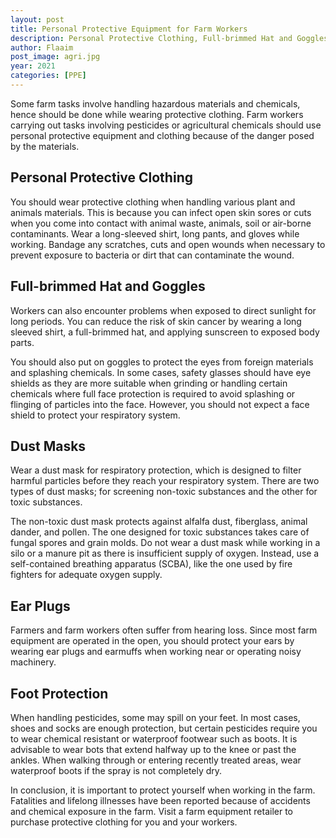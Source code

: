 ```yaml
---
layout: post
title: Personal Protective Equipment for Farm Workers
description: Personal Protective Clothing, Full-brimmed Hat and Goggles, Dust Masks, Ear Plugs, Foot Protection.
author: Flaaim
post_image: agri.jpg
year: 2021
categories: [PPE]
---
```


Some farm tasks involve handling hazardous materials and chemicals, hence should be done while wearing protective clothing. Farm workers carrying out tasks involving pesticides or agricultural chemicals should use personal protective equipment and clothing because of the danger posed by the materials.

## Personal Protective Clothing

You should wear protective clothing when handling various plant and animals materials. This is because you can infect open skin sores or cuts when you come into contact with animal waste, animals, soil or air-borne contaminants. Wear a long-sleeved shirt, long pants, and gloves while working. Bandage any scratches, cuts and open wounds when necessary to prevent exposure to bacteria or dirt that can contaminate the wound.

## Full-brimmed Hat and Goggles

Workers can also encounter problems when exposed to direct sunlight for long periods. You can reduce the risk of skin cancer by wearing a long sleeved shirt, a full-brimmed hat, and applying sunscreen to exposed body parts.

You should also put on goggles to protect the eyes from foreign materials and splashing chemicals. In some cases, safety glasses should have eye shields as they are more suitable when grinding or handling certain chemicals where full face protection is required to avoid splashing or flinging of particles into the face. However, you should not expect a face shield to protect your respiratory system.

## Dust Masks

Wear a dust mask for respiratory protection, which is designed to filter harmful particles before they reach your respiratory system. There are two types of dust masks; for screening non-toxic substances and the other for toxic substances.

The non-toxic dust mask protects against alfalfa dust, fiberglass, animal dander, and pollen. The one designed for toxic substances takes care of fungal spores and grain molds. Do not wear a dust mask while working in a silo or a manure pit as there is insufficient supply of oxygen. Instead, use a self-contained breathing apparatus (SCBA), like the one used by fire fighters for adequate oxygen supply.

## Ear Plugs

Farmers and farm workers often suffer from hearing loss. Since most farm equipment are operated in the open, you should protect your ears by wearing ear plugs and earmuffs when working near or operating noisy machinery.

## Foot Protection

When handling pesticides, some may spill on your feet. In most cases, shoes and socks are enough protection, but certain pesticides require you to wear chemical resistant or waterproof footwear such as boots. It is advisable to wear bots that extend halfway up to the knee or past the ankles. When walking through or entering recently treated areas, wear waterproof boots if the spray is not completely dry.

In conclusion, it is important to protect yourself when working in the farm. Fatalities and lifelong illnesses have been reported because of accidents and chemical exposure in the farm. Visit a farm equipment retailer to purchase protective clothing for you and your workers.
